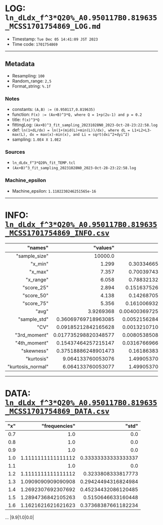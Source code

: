 # LOG: `ln_dLdx_f^3*Q20%_A0.950117B0.819635_MCSS1701754869_LOG.md`
- Timestamp: `Tue Dec 05 14:41:09 JST 2023`
- Time code: `1701754869`
___
## Metadata
- Resampling: `100`
- Random_range: `2,5`
- Format_string: `%.1f`
### Notes
- constants: `(A,B) := (0.950117,0.819635)`
- function: `F(x) := (Ax+B)^3*Q, where Q = 1+p(2u-1) and p = 0.2`
- title: `f(x)^3*Q`
- fittingLog: `(Ax+B)^3_fit_sampling_20231028N0_2023-Oct-28-23:22:58.log`
- def: `ln(1+dL/dx) = ln(1+(mid(L)+min(L))/dx), where dL = L1+L2+L3-max(L), dx = max(x)-min(x), and Li = sqrt(dxi^2+dyi^2)`
- sampling: `1.0E4 X 1.0E2`
### Sources
- `ln_dLdx_f^3*Q20%_fit_TEMP.tcl`
- `(Ax+B)^3_fit_sampling_20231028N0_2023-Oct-28-23:22:58.log`
### Machine_epsilon
- Machine_epsilon: `1.1102230246251565e-16`
___
# INFO: [`ln_dLdx_f^3*Q20%_A0.950117B0.819635_MCSS1701754869_INFO.csv`](ln_dLdx_f^3*Q20%_A0.950117B0.819635_MCSS1701754869_INFO.csv)
|"names"|"values"|"std"|
|---:|---:|---:|
|"sample_size"|10000.0|0.0|
|"x_min"|1.299|0.3033466530542111|
|"x_max"|7.357|0.7003974340733736|
|"x_range"|6.058|0.7883213209412169|
|"score_25"|2.894|0.15163752633810468|
|"score_50"|4.138|0.1426870560338112|
|"score_75"|5.356|0.16100693253159107|
|"avg"|3.9269368|0.0040036972508879715|
|"sample_std"|0.36069769718963085|0.005215628427746016|
|"CV"|0.09185212842165628|0.001321071082724387|
|"3rd_moment"|0.017735298820348577|0.008053850870059848|
|"4th_moment"|0.15437464257215147|0.031676696667145544|
|"skewness"|0.37518886248901473|0.1618638344673734|
|"kurtosis"|9.064133760053076|1.4990537001134203|
|"kurtosis_normal"|6.064133760053077|1.4990537001134203|
___
# DATA: [`ln_dLdx_f^3*Q20%_A0.950117B0.819635_MCSS1701754869_DATA.csv`](ln_dLdx_f^3*Q20%_A0.950117B0.819635_MCSS1701754869_DATA.csv)
|"x"|"frequencies"|"std"|
|---:|---:|---:|
|0.7|1.0|0.0|
|0.8|1.0|0.0|
|0.9|1.0|0.0|
|1.0|1.1111111111111112|0.33333333333333337|
|1.1|1.0|0.0|
|1.2|1.1111111111111112|0.3233808333817773|
|1.3|1.0909090909090908|0.29424494316824984|
|1.4|1.2692307692307692|0.45234432086120485|
|1.5|1.2894736842105263|0.5150646633160448|
|1.6|1.1621621621621623|0.37368387661182234|
...
|9.9|1.0|0.0|